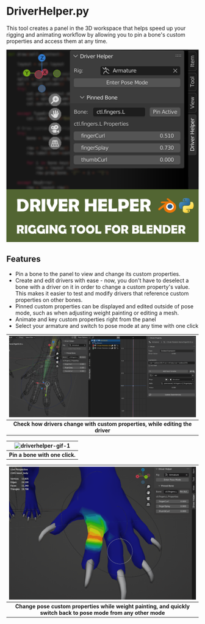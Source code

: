 # DriverHelper.py

This tool creates a panel in the 3D workspace that helps speed up your rigging and animating workflow by allowing you to pin a bone's custom properties and access them at any time.

![driver-helper-1](Images/DriverHelper.png)

## Features

- Pin a bone to the panel to view and change its custom properties.
- Create and edit drivers with ease - now, you don't have to deselect a bone with a driver on it in order to change a custom property's value. This makes it easier to test and modify drivers that reference custom properties on other bones.
- Pinned custom properties can be displayed and edited outside of pose mode, such as when adjusting weight painting or editing a mesh.
- Animate and key custom properties right from the panel
- Select your armature and switch to pose mode at any time with one click

| ![driverhelper-gif-1](Images/driverhelper_editDriver.gif) |
|:--:|
| <b>Check how drivers change with custom properties, while editing the driver</b>|

| ![driverhelper-gif-1](Images/driverhelper_changeAndModify.gif) |
|:--:|
| <b>Pin a bone with one click.</b>|

| ![driverhelper-gif-1](Images/driverhelper_weightPaint.gif) |
|:--:|
| <b>Change pose custom properties while weight painting, and quickly switch back to pose mode from any other mode</b>|
